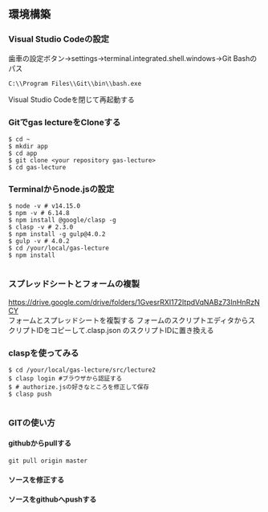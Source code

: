 ## 環境構築
### Visual Studio Codeの設定
歯車の設定ボタン→settings→terminal.integrated.shell.windows→Git Bashのパス  
```
C:\\Program Files\\Git\\bin\\bash.exe  
```
Visual Studio Codeを閉じて再起動する

### Gitでgas lectureをCloneする
```
$ cd ~
$ mkdir app
$ cd app
$ git clone <your repository gas-lecture>
$ cd gas-lecture 
```

### Terminalからnode.jsの設定

```
$ node -v # v14.15.0
$ npm -v # 6.14.8
$ npm install @google/clasp -g
$ clasp -v # 2.3.0
$ npm install -g gulp@4.0.2
$ gulp -v # 4.0.2
$ cd /your/local/gas-lecture
$ npm install


```
### スプレッドシートとフォームの複製
https://drive.google.com/drive/folders/1GvesrRXI172ItpdVqNABz73InHnRzNCY  
フォームとスプレッドシートを複製する
フォームのスクリプトエディタからスクリプトIDをコピーして.clasp.json のスクリプトIDに置き換える


### claspを使ってみる
```
$ cd /your/local/gas-lecture/src/lecture2
$ clasp login #ブラウザから認証する
$ # authorize.jsの好きなところを修正して保存 
$ clasp push


```


### GITの使い方


#### githubからpullする
```
git pull origin master

```

#### ソースを修正する


#### ソースをgithubへpushする
```

```













